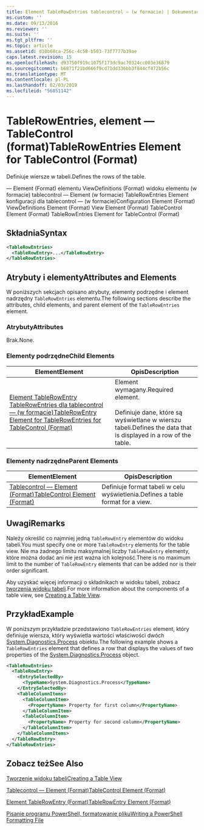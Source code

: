 ```yaml
---
title: Element TableRowEntries tablecontrol — (w formacie) | Dokumentacja firmy Microsoft
ms.custom: ''
ms.date: 09/13/2016
ms.reviewer: ''
ms.suite: ''
ms.tgt_pltfrm: ''
ms.topic: article
ms.assetid: d10b68ca-256c-4c58-b503-73f7777b39ae
caps.latest.revision: 15
ms.openlocfilehash: d93750f919c1075f173dc9ac70324cc003e36879
ms.sourcegitcommit: b6871f21bd666f9cd71dd336bb3f844cf472b56c
ms.translationtype: MT
ms.contentlocale: pl-PL
ms.lasthandoff: 02/03/2019
ms.locfileid: "56851142"
---
```

# <a name="tablerowentries-element-for-tablecontrol-format"></a><span data-ttu-id="2ab18-102">TableRowEntries, element — TableControl (format)</span><span class="sxs-lookup"><span data-stu-id="2ab18-102">TableRowEntries Element for TableControl (Format)</span></span>

<span data-ttu-id="2ab18-103">Definiuje wiersze w tabeli.</span><span class="sxs-lookup"><span data-stu-id="2ab18-103">Defines the rows of the table.</span></span>

<span data-ttu-id="2ab18-104">— Element (Format) elementu ViewDefinitions (Format) widoku elementu (w formacie) tablecontrol — Element (w formacie) TableRowEntries Element konfiguracji dla tablecontrol — (w formacie)</span><span class="sxs-lookup"><span data-stu-id="2ab18-104">Configuration Element (Format) ViewDefinitions Element (Format) View Element (Format) TableControl Element (Format) TableRowEntries Element for TableControl (Format)</span></span>

## <a name="syntax"></a><span data-ttu-id="2ab18-105">Składnia</span><span class="sxs-lookup"><span data-stu-id="2ab18-105">Syntax</span></span>

```xml
<TableRowEntries>
  <TableRowEntry>...</TableRowEntry>
</TableRowEntries>
```

## <a name="attributes-and-elements"></a><span data-ttu-id="2ab18-106">Atrybuty i elementy</span><span class="sxs-lookup"><span data-stu-id="2ab18-106">Attributes and Elements</span></span>

<span data-ttu-id="2ab18-107">W poniższych sekcjach opisano atrybuty, elementy podrzędne i element nadrzędny `TableRowEntries` elementu.</span><span class="sxs-lookup"><span data-stu-id="2ab18-107">The following sections describe the attributes, child elements, and parent element of the `TableRowEntries` element.</span></span>

### <a name="attributes"></a><span data-ttu-id="2ab18-108">Atrybuty</span><span class="sxs-lookup"><span data-stu-id="2ab18-108">Attributes</span></span>

<span data-ttu-id="2ab18-109">Brak.</span><span class="sxs-lookup"><span data-stu-id="2ab18-109">None.</span></span>

### <a name="child-elements"></a><span data-ttu-id="2ab18-110">Elementy podrzędne</span><span class="sxs-lookup"><span data-stu-id="2ab18-110">Child Elements</span></span>

|<span data-ttu-id="2ab18-111">Element</span><span class="sxs-lookup"><span data-stu-id="2ab18-111">Element</span></span>|<span data-ttu-id="2ab18-112">Opis</span><span class="sxs-lookup"><span data-stu-id="2ab18-112">Description</span></span>|
|-------------|-----------------|
|[<span data-ttu-id="2ab18-113">Element TableRowEntry TableRowEntries dla tablecontrol — (w formacie)</span><span class="sxs-lookup"><span data-stu-id="2ab18-113">TableRowEntry Element for TableRowEntries for TableControl (Format)</span></span>](./tablerowentry-element-for-tablerowentroes-for-tablecontrol-format.md)|<span data-ttu-id="2ab18-114">Element wymagany.</span><span class="sxs-lookup"><span data-stu-id="2ab18-114">Required element.</span></span><br /><br /> <span data-ttu-id="2ab18-115">Definiuje dane, które są wyświetlane w wierszu tabeli.</span><span class="sxs-lookup"><span data-stu-id="2ab18-115">Defines the data that is displayed in a row of the table.</span></span>|

### <a name="parent-elements"></a><span data-ttu-id="2ab18-116">Elementy nadrzędne</span><span class="sxs-lookup"><span data-stu-id="2ab18-116">Parent Elements</span></span>

|<span data-ttu-id="2ab18-117">Element</span><span class="sxs-lookup"><span data-stu-id="2ab18-117">Element</span></span>|<span data-ttu-id="2ab18-118">Opis</span><span class="sxs-lookup"><span data-stu-id="2ab18-118">Description</span></span>|
|-------------|-----------------|
|[<span data-ttu-id="2ab18-119">Tablecontrol — Element (Format)</span><span class="sxs-lookup"><span data-stu-id="2ab18-119">TableControl Element (Format)</span></span>](./tablecontrol-element-format.md)|<span data-ttu-id="2ab18-120">Definiuje format tabeli w celu wyświetlenia.</span><span class="sxs-lookup"><span data-stu-id="2ab18-120">Defines a table format for a view.</span></span>|

## <a name="remarks"></a><span data-ttu-id="2ab18-121">Uwagi</span><span class="sxs-lookup"><span data-stu-id="2ab18-121">Remarks</span></span>

<span data-ttu-id="2ab18-122">Należy określić co najmniej jedną `TableRowEntry` elementów do widoku tabeli.</span><span class="sxs-lookup"><span data-stu-id="2ab18-122">You must specify one or more `TableRowEntry` elements for the table view.</span></span> <span data-ttu-id="2ab18-123">Nie ma żadnego limitu maksymalnej liczby `TableRowEntry` elementy, które można dodać ani nie jest ważna ich kolejność.</span><span class="sxs-lookup"><span data-stu-id="2ab18-123">There is no maximum limit to the number of `TableRowEntry` elements that can be added nor is their order significant.</span></span>

<span data-ttu-id="2ab18-124">Aby uzyskać więcej informacji o składnikach w widoku tabeli, zobacz [tworzenia widoku tabeli](./creating-a-table-view.md).</span><span class="sxs-lookup"><span data-stu-id="2ab18-124">For more information about the components of a table view, see [Creating a Table View](./creating-a-table-view.md).</span></span>

## <a name="example"></a><span data-ttu-id="2ab18-125">Przykład</span><span class="sxs-lookup"><span data-stu-id="2ab18-125">Example</span></span>

<span data-ttu-id="2ab18-126">W poniższym przykładzie przedstawiono `TableRowEntries` element, który definiuje wiersza, który wyświetla wartości właściwości dwóch [System.Diagnostics.Process](/dotnet/api/System.Diagnostics.Process) obiektu.</span><span class="sxs-lookup"><span data-stu-id="2ab18-126">The following example shows a `TableRowEntries` element that defines a row that displays the values of two properties of the [System.Diagnostics.Process](/dotnet/api/System.Diagnostics.Process) object.</span></span>

```xml
<TableRowEntries>
  <TableRowEntry>
    <EntrySelectedBy>
      <TypeName>System.Diagnostics.Process</TypeName>
    </EntrySelectedBy>
    <TableColumnItems>
      <TableColumnItem>
        <PropertyName> Property for first column</PropertyName>
      </TableColumnItem>
      <TableColumnItem>
        <PropertyName> Property for second column</PropertyName>
      </TableColumnItem>
    </TableColumnItems>
  </TableRowEntry>
</TableRowEntries>

```

## <a name="see-also"></a><span data-ttu-id="2ab18-127">Zobacz też</span><span class="sxs-lookup"><span data-stu-id="2ab18-127">See Also</span></span>

[<span data-ttu-id="2ab18-128">Tworzenie widoku tabeli</span><span class="sxs-lookup"><span data-stu-id="2ab18-128">Creating a Table View</span></span>](./creating-a-table-view.md)

[<span data-ttu-id="2ab18-129">Tablecontrol — Element (Format)</span><span class="sxs-lookup"><span data-stu-id="2ab18-129">TableControl Element (Format)</span></span>](./tablecontrol-element-format.md)

[<span data-ttu-id="2ab18-130">Element TableRowEntry (Format)</span><span class="sxs-lookup"><span data-stu-id="2ab18-130">TableRowEntry Element (Format)</span></span>](./tablerowentry-element-for-tablerowentroes-for-tablecontrol-format.md)

[<span data-ttu-id="2ab18-131">Pisanie programu PowerShell, formatowanie pliku</span><span class="sxs-lookup"><span data-stu-id="2ab18-131">Writing a PowerShell Formatting File</span></span>](./writing-a-powershell-formatting-file.md)
